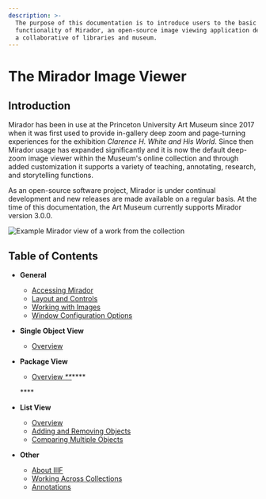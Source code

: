 ```yaml
---
description: >-
  The purpose of this documentation is to introduce users to the basic
  functionality of Mirador, an open-source image viewing application designed by
  a collaborative of libraries and museum.
---
```


# The Mirador Image Viewer

## Introduction

Mirador has been in use at the Princeton University Art Museum since 2017 when it was first used to provide in-gallery deep zoom and page-turning experiences for the exhibition _Clarence H. White and His World_. Since then Mirador usage has expanded significantly and it is now the default deep-zoom image viewer within the Museum's online collection and through added customization it supports a variety of teaching, annotating, research, and storytelling functions.

As an open-source software project, Mirador is under continual development and new releases are made available on a regular basis. At the time of this documentation, the Art Museum currently supports Mirador version 3.0.0.

![Example Mirador view of a work from the collection](https://github.com/danieltbrennan/puam-mirador-docs-docents/tree/fa27e2860062d434830f331794db816ccbf1ad53/.gitbook/assets/image%20%282%29.png)

## Table of Contents

* **General**
  * [Accessing Mirador](general/accessing-mirador.md)
  * [Layout and Controls](general/layout-and-controls.md)
  * [Working with Images](general/working-with-images.md)
  * [Window Configuration Options](general/window-configuration-options.md)
* **Single Object View**
  * [Overview]()
* **Package View**

  * [Overview _\*\*_]()\*\*\*\*

  \*\*\*\*

* **List View**
  * [Overview](window-list-view/overview.md)
  * [Adding and Removing Objects](window-list-view/adding-and-removing-objects.md)
  * [Comparing Multiple Objects](window-list-view/comparing-multiple-objects.md)
* **Other**
  * [About IIIF]()
  * [Working Across Collections]()
  * [Annotations]()

